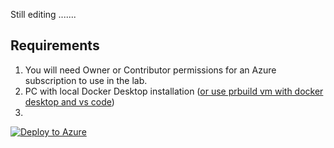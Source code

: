 Still editing .......

## Requirements

1. You will need Owner or Contributor permissions for an Azure subscription to use in the lab.
2. PC with local Docker Desktop installation ([or use prbuild vm with docker desktop and vs code](https://github.com/koenraadhaedens/win10devpcdocker)) 
3. 




[![Deploy to Azure](https://aka.ms/deploytoazurebutton)](https://portal.azure.com/#create/Microsoft.Template/uri/https%3A%2F%2Fraw.githubusercontent.com%2Fkoenraadhaedens%2FMTTCohackContainers%2Fmain%2Fbeforecohack%2Fbeforecohack.json)

